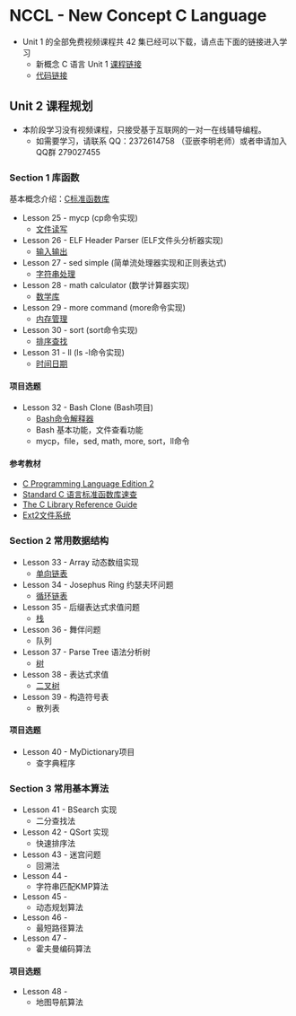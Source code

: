 NCCL - New Concept C Language
=============================

* Unit 1 的全部免费视频课程共 42 集已经可以下载，请点击下面的链接进入学习
    - 新概念 C 语言 Unit 1 [课程链接](https://github.com/limingth/NCCL/blob/master/Unit-1/README.md)
    - [代码链接](https://github.com/limingth/NCCL.codes)

## Unit 2 课程规划 

* 本阶段学习没有视频课程，只接受基于互联网的一对一在线辅导编程。
  - 如需要学习，请联系 QQ：2372614758 （亚嵌李明老师）或者申请加入QQ群 279027455

### Section 1 库函数
基本概念介绍：[C标准函数库](http://zh.wikipedia.org/zh-cn/C%E6%A8%99%E6%BA%96%E5%87%BD%E5%BC%8F%E5%BA%AB) 

* Lesson 25 - mycp (cp命令实现)
  - [文件读写](Lesson-25.md)
* Lesson 26 - ELF Header Parser (ELF文件头分析器实现)
  - [输入输出](Lesson-26.md)
* Lesson 27 - sed simple (简单流处理器实现和正则表达式)
  - [字符串处理](Lesson-27.md)
* Lesson 28 - math calculator (数学计算器实现)
  - [数学库](Lesson-28.md)
* Lesson 29 - more command (more命令实现)
  - [内存管理](Lesson-29.md)
* Lesson 30 - sort (sort命令实现)
  - [排序查找](Lesson-30.md)
* Lesson 31 - ll (ls -l命令实现)
  - [时间日期](Lesson-31.md)

#### 项目选题
* Lesson 32 - Bash Clone (Bash项目)
  - [Bash命令解释器](Lesson-32.md)  
  - Bash 基本功能，文件查看功能
  - mycp，file，sed, math, more, sort，ll命令

#### 参考教材
* [C Programming Language Edition 2](http://ishare.iask.sina.com.cn/download/explain.php?fileid=2302709)
* [Standard C 语言标准函数库速查](http://ganquan.info/standard-c/)
* [The C Library Reference Guide](http://www.acm.uiuc.edu/webmonkeys/book/c_guide/)
* [Ext2文件系统](http://learn.akae.cn/media/ch29s02.html)

### Section 2 常用数据结构
* Lesson 33 - Array 动态数组实现
  - [单向链表](Lesson-33.md)
* Lesson 34 - Josephus Ring 约瑟夫环问题
  - [循环链表](Lesson-34.md)
* Lesson 35 - 后缀表达式求值问题
  - [栈](Lesson-35.md)
* Lesson 36 - 舞伴问题
  - 队列
* Lesson 37 - Parse Tree 语法分析树
  - [树](Lesson-37.md)
* Lesson 38 - 表达式求值
  - [二叉树](Lesson-38.md)
* Lesson 39 - 构造符号表
  - 散列表 

#### 项目选题
* Lesson 40 - MyDictionary项目
  - 查字典程序

### Section 3 常用基本算法
* Lesson 41 - BSearch 实现
  - 二分查找法
* Lesson 42 - QSort 实现
  - 快速排序法
* Lesson 43 - 迷宫问题
  - 回溯法
* Lesson 44 - 
  - 字符串匹配KMP算法
* Lesson 45 - 
  - 动态规划算法
* Lesson 46 - 
  - 最短路径算法
* Lesson 47 - 
  - 霍夫曼编码算法

#### 项目选题
* Lesson 48 - 
  - 地图导航算法

